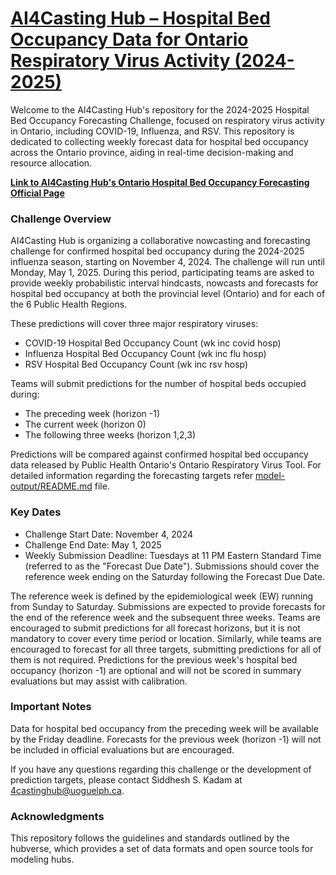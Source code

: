 # [AI4Casting Hub – Hospital Bed Occupancy Data for Ontario Respiratory Virus Activity (2024-2025)](https://sites.uoguelph.ca/4castinghub/hospitalization/)
Welcome to the AI4Casting Hub's repository for the 2024-2025 Hospital Bed Occupancy Forecasting Challenge, focused on respiratory virus activity in Ontario, including COVID-19, Influenza, and RSV. This repository is dedicated to collecting weekly forecast data for hospital bed occupancy across the Ontario province, aiding in real-time decision-making and resource allocation.

[**Link to AI4Casting Hub's Ontario Hospital Bed Occupancy Forecasting Official Page**](https://4castinghub.uoguelph.ca/hospitalization/)

### Challenge Overview
AI4Casting Hub is organizing a collaborative nowcasting and forecasting challenge for confirmed hospital bed occupancy during the 2024-2025 influenza season, starting on November 4, 2024. The challenge will run until Monday, May 1, 2025. During this period, participating teams are asked to provide weekly probabilistic interval hindcasts, nowcasts and forecasts for hospital bed occupancy at both the provincial level (Ontario) and for each of the 6 Public Health Regions.

These predictions will cover three major respiratory viruses:
* COVID-19 Hospital Bed Occupancy Count (wk inc covid hosp)
* Influenza Hospital Bed Occupancy Count (wk inc flu hosp)
* RSV Hospital Bed Occupancy Count (wk inc rsv hosp)

Teams will submit predictions for the number of hospital beds occupied during:
* The preceding week (horizon -1)
* The current week (horizon 0)
* The following three weeks (horizon 1,2,3)

Predictions will be compared against confirmed hospital bed occupancy data released by Public Health Ontario's Ontario Respiratory Virus Tool. For detailed information regarding the forecasting targets refer [model-output/README.md](https://github.com/ai4castinghub/hospitalization-forecast/blob/main/model-output/README.md) file.

### Key Dates
* Challenge Start Date: November 4, 2024
* Challenge End Date: May 1, 2025
* Weekly Submission Deadline: Tuesdays at 11 PM Eastern Standard Time (referred to as the "Forecast Due Date"). Submissions should cover the reference week ending on the Saturday following the Forecast Due Date.

The reference week is defined by the epidemiological week (EW) running from Sunday to Saturday. Submissions are expected to provide forecasts for the end of the reference week and the subsequent three weeks. Teams are encouraged to submit predictions for all forecast horizons, but it is not mandatory to cover every time period or location. Similarly, while teams are encouraged to forecast for all three targets, submitting predictions for all of them is not required. Predictions for the previous week's hospital bed occupancy (horizon -1) are optional and will not be scored in summary evaluations but may assist with calibration.

### Important Notes
Data for hospital bed occupancy from the preceding week will be available by the Friday deadline.
Forecasts for the previous week (horizon -1) will not be included in official evaluations but are encouraged.

If you have any questions regarding this challenge or the development of prediction targets, please contact Siddhesh S. Kadam at 4castinghub@uoguelph.ca.

### Acknowledgments
This repository follows the guidelines and standards outlined by the hubverse, which provides a set of data formats and open source tools for modeling hubs.
